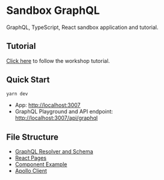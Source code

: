 # Sandbox GraphQL

GraphQL, TypeScript, React sandbox application and tutorial.

## Tutorial

[Click here](./internals/wiki/index.md) to follow the workshop tutorial.

## Quick Start

```sh
yarn dev
```

-   App: <http://localhost:3007>
-   GraphQL Playground and API endpoint: <http://localhost:3007/api/graphql>

## File Structure

-   [GraphQL Resolver and Schema](./pages/api/graphql/index.ts)
-   [React Pages](./pages/index.tsx)
-   [Component Example](./modules/simple/simple.tsx)
-   [Apollo Client](./lib/apollo.tsx)
